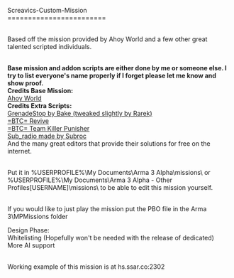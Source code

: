 Screavics-Custom-Mission<br />
========================<br /><br />

Based off the mission provided by Ahoy World and a few other great talented scripted individuals.<br /><br />

<b>Base mission and addon scripts are either done by me or someone else. I try to list everyone's name properly if I forget please let me know and show proof.</b><br />
<b>Credits Base Mission:</b><br /><a href='http://www.ahoyworld.co.uk/'>Ahoy World</a><br />
<b>Credits Extra Scripts:</b><br />
<a href='http://www.armaholic.com/page.php?id=18751'>GrenadeStop by Bake (tweaked slightly by Rarek)</a><br />
<a href='http://forums.bistudio.com/showthread.php?148085-BTC-Revive'>=BTC= Revive</a><br />
<a href='http://forums.bistudio.com/showthread.php?148959-BTC-TK-punishment-script'>=BTC= Team Killer Punisher</a><br />
<a href='http://www.armaholic.com/page.php?id=19048'>Sub_radio made by Subroc</a><br />
And the many great editors that provide their solutions for free on the internet.<br /><br />

Put it in %USERPROFILE%\My Documents\Arma 3 Alpha\missions\ or %USERPROFILE%\My Documents\Arma 3 Alpha - Other Profiles\[USERNAME]\missions\ to be able to edit this mission yourself.<br /><br />

If you would like to just play the mission put the PBO file in the Arma 3\MPMissions folder

Design Phase:<br />
Whitelisting (Hopefully won't be needed with the release of dedicated)<br />
More AI support<br /><br />

Working example of this mission is at hs.ssar.co:2302
